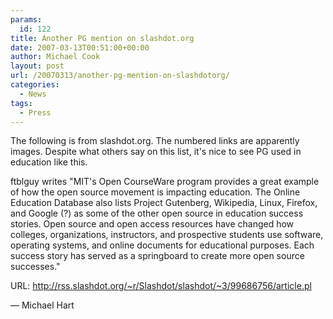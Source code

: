 ```yaml
---
params:
  id: 122
title: Another PG mention on slashdot.org
date: 2007-03-13T00:51:00+00:00
author: Michael Cook
layout: post
url: /20070313/another-pg-mention-on-slashdotorg/
categories:
  - News
tags:
  - Press
---
```

The following is from slashdot.org. The numbered links are apparently images. Despite what others say on this list, it's nice to see PG used in education like this.

ftblguy writes "MIT's Open CourseWare program provides a great example of how the open source movement is impacting education. The Online Education Database also lists Project Gutenberg, Wikipedia, Linux, Firefox, and Google (?) as some of the other open source in education success stories. Open source and open access resources have changed how colleges, organizations, instructors, and prospective students use software, operating systems, and online documents for educational purposes. Each success story has served as a springboard to create more open source successes."

[1]: <http://rss.slashdot.org/~a/Slashdot/slashdot?i=mAipmf>
[2]: <http://rss.slashdot.org/~a/Slashdot/slashdot?a=mAipmf>

[3]: <http://rss.slashdot.org/~r/Slashdot/slashdot/~4/99686756>

URL: <http://rss.slashdot.org/~r/Slashdot/slashdot/~3/99686756/article.pl>

— Michael Hart
